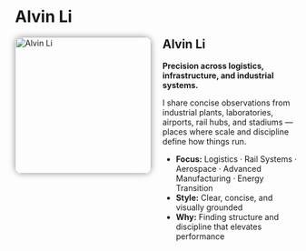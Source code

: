 # Alvin Li

<img src="/alvin-site/assets/yomori-512.png" alt="Alvin Li"
     width="240" align="left"
     style="margin-right:20px; border-radius:12px; box-shadow:0 0 12px rgba(0,0,0,0.4);" />

<div style="margin-left:260px;">
<h2 style="margin-top:0;">Alvin Li</h2>

<p><strong>Precision across logistics, infrastructure, and industrial systems.</strong></p>

<p>I share concise observations from industrial plants, laboratories, airports, rail hubs, and stadiums — places where scale and discipline define how things run.</p>

<ul>
  <li><strong>Focus:</strong> Logistics · Rail Systems · Aerospace · Advanced Manufacturing · Energy Transition</li>
  <li><strong>Style:</strong> Clear, concise, and visually grounded</li>
  <li><strong>Why:</strong> Finding structure and discipline that elevates performance</li>
</ul>
</div>
